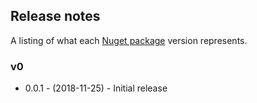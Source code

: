 ## Release notes

A listing of what each [Nuget package](https://www.nuget.org/packages/Haystack) version represents.

### v0
* 0.0.1 - (2018-11-25) - Initial release
